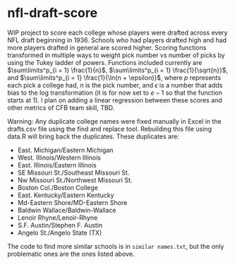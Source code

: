 # nfl-draft-score

WIP project to score each college whose players were drafted across every NFL draft beginning in 1936. Schools who had players drafted high and had more players drafted in general are scored higher. Scoring functions transformed in multiple ways to weight pick number vs number of picks by using the Tukey ladder of powers. Functions included currently are $\sum\limits^p_{i = 1} \frac{1}{n}$, $\sum\limits^p_{i = 1} \frac{1}{\sqrt{n}}$, and $\sum\limits^p_{i = 1} \frac{1}{\ln(n + \epsilon)}$, where $p$ represents each pick a college had, $n$ is the pick number, and $\epsilon$ is a number that adds bias to the log transformation (it is for now set to $e - 1$ so that the function starts at 1). I plan on adding a linear regression between these scores and other metrics of CFB team skill, TBD.

Warning: Any duplicate college names were fixed manually in Excel in the drafts.csv file using the find and replace tool. Rebuilding this file using data.R will bring back the duplicates. These duplicates are:

 - East. Michigan/Eastern Michigan
 - West. Illinois/Western Illinois
 - East. Illinois/Eastern Illinois
 - SE Missouri St./Southeast Missouri St.
 - Nw Missouri St./Northwest Missouri St.
 - Boston Col./Boston College
 - East. Kentucky/Eastern Kentucky
 - Md-Eastern Shore/MD-Eastern Shore
 - Baldwin Wallace/Baldwin-Wallace
 - Lenoir Rhyne/Lenoir-Rhyne
 - S.F. Austin/Stephen F. Austin
 - Angelo St./Angelo State (TX)

The code to find more similar schools is in `similar names.txt`, but the only problematic ones are the ones listed above.

